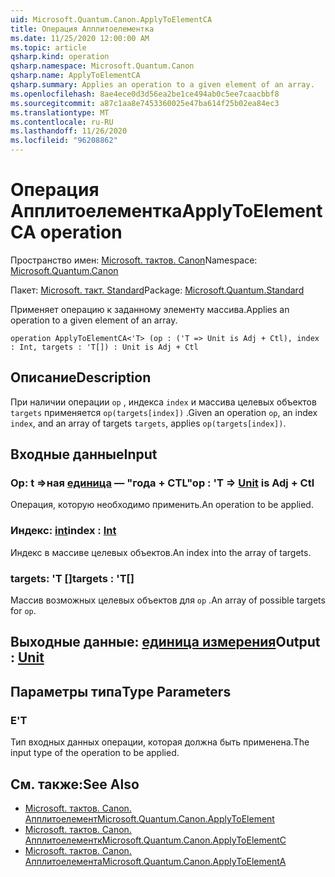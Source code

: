 ```yaml
---
uid: Microsoft.Quantum.Canon.ApplyToElementCA
title: Операция Апплитоелементка
ms.date: 11/25/2020 12:00:00 AM
ms.topic: article
qsharp.kind: operation
qsharp.namespace: Microsoft.Quantum.Canon
qsharp.name: ApplyToElementCA
qsharp.summary: Applies an operation to a given element of an array.
ms.openlocfilehash: 8ae4ece0d3d56ea2be1ce494ab0c5ee7caacbbf8
ms.sourcegitcommit: a87c1aa8e7453360025e47ba614f25b02ea84ec3
ms.translationtype: MT
ms.contentlocale: ru-RU
ms.lasthandoff: 11/26/2020
ms.locfileid: "96208862"
---
```

# <a name="applytoelementca-operation"></a><span data-ttu-id="eae8c-102">Операция Апплитоелементка</span><span class="sxs-lookup"><span data-stu-id="eae8c-102">ApplyToElementCA operation</span></span>

<span data-ttu-id="eae8c-103">Пространство имен: [Microsoft. тактов. Canon](xref:Microsoft.Quantum.Canon)</span><span class="sxs-lookup"><span data-stu-id="eae8c-103">Namespace: [Microsoft.Quantum.Canon](xref:Microsoft.Quantum.Canon)</span></span>

<span data-ttu-id="eae8c-104">Пакет: [Microsoft. такт. Standard](https://nuget.org/packages/Microsoft.Quantum.Standard)</span><span class="sxs-lookup"><span data-stu-id="eae8c-104">Package: [Microsoft.Quantum.Standard](https://nuget.org/packages/Microsoft.Quantum.Standard)</span></span>


<span data-ttu-id="eae8c-105">Применяет операцию к заданному элементу массива.</span><span class="sxs-lookup"><span data-stu-id="eae8c-105">Applies an operation to a given element of an array.</span></span>

```qsharp
operation ApplyToElementCA<'T> (op : ('T => Unit is Adj + Ctl), index : Int, targets : 'T[]) : Unit is Adj + Ctl
```


## <a name="description"></a><span data-ttu-id="eae8c-106">Описание</span><span class="sxs-lookup"><span data-stu-id="eae8c-106">Description</span></span>

<span data-ttu-id="eae8c-107">При наличии операции `op` , индекса `index` и массива целевых объектов `targets` применяется `op(targets[index])` .</span><span class="sxs-lookup"><span data-stu-id="eae8c-107">Given an operation `op`, an index `index`, and an array of targets `targets`, applies `op(targets[index])`.</span></span>

## <a name="input"></a><span data-ttu-id="eae8c-108">Входные данные</span><span class="sxs-lookup"><span data-stu-id="eae8c-108">Input</span></span>

### <a name="op--t--unit--is-adj--ctl"></a><span data-ttu-id="eae8c-109">Op: t =>ная [единица](xref:microsoft.quantum.lang-ref.unit)  — "года + CTL"</span><span class="sxs-lookup"><span data-stu-id="eae8c-109">op : 'T => [Unit](xref:microsoft.quantum.lang-ref.unit)  is Adj + Ctl</span></span>

<span data-ttu-id="eae8c-110">Операция, которую необходимо применить.</span><span class="sxs-lookup"><span data-stu-id="eae8c-110">An operation to be applied.</span></span>


### <a name="index--int"></a><span data-ttu-id="eae8c-111">Индекс: [int](xref:microsoft.quantum.lang-ref.int)</span><span class="sxs-lookup"><span data-stu-id="eae8c-111">index : [Int](xref:microsoft.quantum.lang-ref.int)</span></span>

<span data-ttu-id="eae8c-112">Индекс в массиве целевых объектов.</span><span class="sxs-lookup"><span data-stu-id="eae8c-112">An index into the array of targets.</span></span>


### <a name="targets--t"></a><span data-ttu-id="eae8c-113">targets: 'T []</span><span class="sxs-lookup"><span data-stu-id="eae8c-113">targets : 'T[]</span></span>

<span data-ttu-id="eae8c-114">Массив возможных целевых объектов для `op` .</span><span class="sxs-lookup"><span data-stu-id="eae8c-114">An array of possible targets for `op`.</span></span>



## <a name="output--unit"></a><span data-ttu-id="eae8c-115">Выходные данные: [единица измерения](xref:microsoft.quantum.lang-ref.unit)</span><span class="sxs-lookup"><span data-stu-id="eae8c-115">Output : [Unit](xref:microsoft.quantum.lang-ref.unit)</span></span>



## <a name="type-parameters"></a><span data-ttu-id="eae8c-116">Параметры типа</span><span class="sxs-lookup"><span data-stu-id="eae8c-116">Type Parameters</span></span>

### <a name="t"></a><span data-ttu-id="eae8c-117">Е</span><span class="sxs-lookup"><span data-stu-id="eae8c-117">'T</span></span>

<span data-ttu-id="eae8c-118">Тип входных данных операции, которая должна быть применена.</span><span class="sxs-lookup"><span data-stu-id="eae8c-118">The input type of the operation to be applied.</span></span>

## <a name="see-also"></a><span data-ttu-id="eae8c-119">См. также:</span><span class="sxs-lookup"><span data-stu-id="eae8c-119">See Also</span></span>

- [<span data-ttu-id="eae8c-120">Microsoft. тактов. Canon. Апплитоелемент</span><span class="sxs-lookup"><span data-stu-id="eae8c-120">Microsoft.Quantum.Canon.ApplyToElement</span></span>](xref:Microsoft.Quantum.Canon.ApplyToElement)
- [<span data-ttu-id="eae8c-121">Microsoft. тактов. Canon. Апплитоелементк</span><span class="sxs-lookup"><span data-stu-id="eae8c-121">Microsoft.Quantum.Canon.ApplyToElementC</span></span>](xref:Microsoft.Quantum.Canon.ApplyToElementC)
- [<span data-ttu-id="eae8c-122">Microsoft. тактов. Canon. Апплитоелемента</span><span class="sxs-lookup"><span data-stu-id="eae8c-122">Microsoft.Quantum.Canon.ApplyToElementA</span></span>](xref:Microsoft.Quantum.Canon.ApplyToElementA)